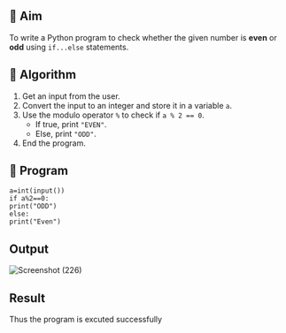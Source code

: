

## 🎯 Aim
To write a Python program to check whether the given number is **even** or **odd** using `if...else` statements.

## 🧠 Algorithm
1. Get an input from the user.
2. Convert the input to an integer and store it in a variable `a`.
3. Use the modulo operator `%` to check if `a % 2 == 0`.
   - If true, print `"EVEN"`.
   - Else, print `"ODD"`.
4. End the program.

## 🧾 Program
```
a=int(input())
if a%2==0:
print("ODD")
else:
print("Even")
```



## Output
![Screenshot (226)](https://github.com/user-attachments/assets/3576c18b-d1f8-4025-b3d1-d33b589bbf80)

## Result
Thus the program is excuted successfully
